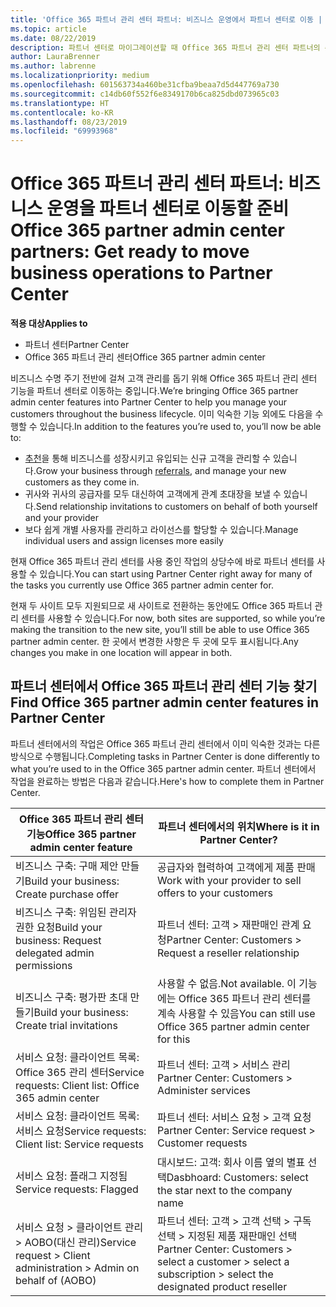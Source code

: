 ```yaml
---
title: 'Office 365 파트너 관리 센터 파트너: 비즈니스 운영에서 파트너 센터로 이동 | 파트너 센터'
ms.topic: article
ms.date: 08/22/2019
description: 파트너 센터로 마이그레이션할 때 Office 365 파트너 관리 센터 파트너의 주요 고려 사항
author: LauraBrenner
ms.author: labrenne
ms.localizationpriority: medium
ms.openlocfilehash: 601563734a460be31cfba9beaa7d5d447769a730
ms.sourcegitcommit: c14db60f552f6e8349170b6ca825dbd073965c03
ms.translationtype: HT
ms.contentlocale: ko-KR
ms.lasthandoff: 08/23/2019
ms.locfileid: "69993968"
---
```

# <a name="office-365-partner-admin-center-partners-get-ready-to-move-business-operations-to-partner-center"></a><span data-ttu-id="3cf9b-103">Office 365 파트너 관리 센터 파트너: 비즈니스 운영을 파트너 센터로 이동할 준비</span><span class="sxs-lookup"><span data-stu-id="3cf9b-103">Office 365 partner admin center partners: Get ready to move business operations to Partner Center</span></span>

<span data-ttu-id="3cf9b-104">**적용 대상**</span><span class="sxs-lookup"><span data-stu-id="3cf9b-104">**Applies to**</span></span> 

- <span data-ttu-id="3cf9b-105">파트너 센터</span><span class="sxs-lookup"><span data-stu-id="3cf9b-105">Partner Center</span></span>
- <span data-ttu-id="3cf9b-106">Office 365 파트너 관리 센터</span><span class="sxs-lookup"><span data-stu-id="3cf9b-106">Office 365 partner admin center</span></span>

<span data-ttu-id="3cf9b-107">비즈니스 수명 주기 전반에 걸쳐 고객 관리를 돕기 위해 Office 365 파트너 관리 센터 기능을 파트너 센터로 이동하는 중입니다.</span><span class="sxs-lookup"><span data-stu-id="3cf9b-107">We’re bringing Office 365 partner admin center features into Partner Center to help you manage your customers throughout the business lifecycle.</span></span> <span data-ttu-id="3cf9b-108">이미 익숙한 기능 외에도 다음을 수행할 수 있습니다.</span><span class="sxs-lookup"><span data-stu-id="3cf9b-108">In addition to the features you’re used to, you’ll now be able to:</span></span> 

*  <span data-ttu-id="3cf9b-109">[추천](referrals.md)을 통해 비즈니스를 성장시키고 유입되는 신규 고객을 관리할 수 있습니다.</span><span class="sxs-lookup"><span data-stu-id="3cf9b-109">Grow your business through [referrals](referrals.md), and manage your new customers as they come in.</span></span>
*  <span data-ttu-id="3cf9b-110">귀사와 귀사의 공급자를 모두 대신하여 고객에게 관계 초대장을 보낼 수 있습니다.</span><span class="sxs-lookup"><span data-stu-id="3cf9b-110">Send relationship invitations to customers on behalf of both yourself and your provider</span></span>
*  <span data-ttu-id="3cf9b-111">보다 쉽게 개별 사용자를 관리하고 라이선스를 할당할 수 있습니다.</span><span class="sxs-lookup"><span data-stu-id="3cf9b-111">Manage individual users and assign licenses more easily</span></span>

<span data-ttu-id="3cf9b-112">현재 Office 365 파트너 관리 센터를 사용 중인 작업의 상당수에 바로 파트너 센터를 사용할 수 있습니다.</span><span class="sxs-lookup"><span data-stu-id="3cf9b-112">You can start using Partner Center right away for many of the tasks you currently use Office 365 partner admin center for.</span></span> 

<span data-ttu-id="3cf9b-113">현재 두 사이트 모두 지원되므로 새 사이트로 전환하는 동안에도 Office 365 파트너 관리 센터를 사용할 수 있습니다.</span><span class="sxs-lookup"><span data-stu-id="3cf9b-113">For now, both sites are supported, so while you’re making the transition to the new site, you’ll still be able to use Office 365 partner admin center.</span></span> <span data-ttu-id="3cf9b-114">한 곳에서 변경한 사항은 두 곳에 모두 표시됩니다.</span><span class="sxs-lookup"><span data-stu-id="3cf9b-114">Any changes you make in one location will appear in both.</span></span>

## <a name="find-office-365-partner-admin-center-features-in-partner-center"></a><span data-ttu-id="3cf9b-115">파트너 센터에서 Office 365 파트너 관리 센터 기능 찾기</span><span class="sxs-lookup"><span data-stu-id="3cf9b-115">Find Office 365 partner admin center features in Partner Center</span></span>

<span data-ttu-id="3cf9b-116">파트너 센터에서의 작업은 Office 365 파트너 관리 센터에서 이미 익숙한 것과는 다른 방식으로 수행됩니다.</span><span class="sxs-lookup"><span data-stu-id="3cf9b-116">Completing tasks in Partner Center is done differently to what you’re used to in the Office 365 partner admin center.</span></span> <span data-ttu-id="3cf9b-117">파트너 센터에서 작업을 완료하는 방법은 다음과 같습니다.</span><span class="sxs-lookup"><span data-stu-id="3cf9b-117">Here's how to complete them in Partner Center.</span></span>

| <span data-ttu-id="3cf9b-118">Office 365 파트너 관리 센터 기능</span><span class="sxs-lookup"><span data-stu-id="3cf9b-118">Office 365 partner admin center feature</span></span>                       | <span data-ttu-id="3cf9b-119">파트너 센터에서의 위치</span><span class="sxs-lookup"><span data-stu-id="3cf9b-119">Where is it in Partner Center?</span></span> | 
|   -----------------------------------------------  | -------------- |
| <span data-ttu-id="3cf9b-120">비즈니스 구축: 구매 제안 만들기</span><span class="sxs-lookup"><span data-stu-id="3cf9b-120">Build your business: Create purchase offer</span></span> | <span data-ttu-id="3cf9b-121">공급자와 협력하여 고객에게 제품 판매</span><span class="sxs-lookup"><span data-stu-id="3cf9b-121">Work with your provider to sell offers to your customers</span></span> |
| <span data-ttu-id="3cf9b-122">비즈니스 구축: 위임된 관리자 권한 요청</span><span class="sxs-lookup"><span data-stu-id="3cf9b-122">Build your business: Request delegated admin permissions</span></span> | <span data-ttu-id="3cf9b-123">파트너 센터: 고객 > 재판매인 관계 요청</span><span class="sxs-lookup"><span data-stu-id="3cf9b-123">Partner Center: Customers > Request a reseller relationship</span></span> |
| <span data-ttu-id="3cf9b-124">비즈니스 구축: 평가판 초대 만들기</span><span class="sxs-lookup"><span data-stu-id="3cf9b-124">Build your business: Create trial invitations</span></span> | <span data-ttu-id="3cf9b-125">사용할 수 없음.</span><span class="sxs-lookup"><span data-stu-id="3cf9b-125">Not available.</span></span> <span data-ttu-id="3cf9b-126">이 기능에는 Office 365 파트너 관리 센터를 계속 사용할 수 있음</span><span class="sxs-lookup"><span data-stu-id="3cf9b-126">You can still use Office 365 partner admin center for this</span></span> |
| <span data-ttu-id="3cf9b-127">서비스 요청: 클라이언트 목록: Office 365 관리 센터</span><span class="sxs-lookup"><span data-stu-id="3cf9b-127">Service requests: Client list: Office 365 admin center</span></span> | <span data-ttu-id="3cf9b-128">파트너 센터: 고객 > 서비스 관리</span><span class="sxs-lookup"><span data-stu-id="3cf9b-128">Partner Center: Customers > Administer services</span></span> |
| <span data-ttu-id="3cf9b-129">서비스 요청: 클라이언트 목록: 서비스 요청</span><span class="sxs-lookup"><span data-stu-id="3cf9b-129">Service requests: Client list: Service requests</span></span> | <span data-ttu-id="3cf9b-130">파트너 센터: 서비스 요청 > 고객 요청</span><span class="sxs-lookup"><span data-stu-id="3cf9b-130">Partner Center: Service request > Customer requests</span></span> |
| <span data-ttu-id="3cf9b-131">서비스 요청: 플래그 지정됨</span><span class="sxs-lookup"><span data-stu-id="3cf9b-131">Service requests: Flagged</span></span> | <span data-ttu-id="3cf9b-132">대시보드: 고객: 회사 이름 옆의 별표 선택</span><span class="sxs-lookup"><span data-stu-id="3cf9b-132">Dasbhoard: Customers: select the star next to the company name</span></span> |
| <span data-ttu-id="3cf9b-133">서비스 요청 > 클라이언트 관리 > AOBO(대신 관리)</span><span class="sxs-lookup"><span data-stu-id="3cf9b-133">Service request > Client administration > Admin on behalf of (AOBO)</span></span> | <span data-ttu-id="3cf9b-134">파트너 센터: 고객 > 고객 선택 > 구독 선택 > 지정된 제품 재판매인 선택</span><span class="sxs-lookup"><span data-stu-id="3cf9b-134">Partner Center: Customers > select a customer > select a subscription > select the designated product reseller</span></span> |


